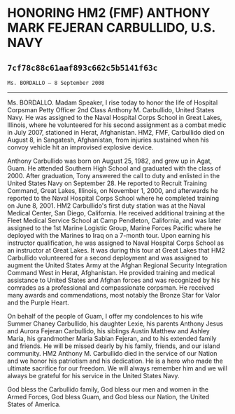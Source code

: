 # HONORING HM2 (FMF) ANTHONY MARK FEJERAN CARBULLIDO, U.S. NAVY
## `7cf78c88c61aaf893c662c5b5141f63c`
`Ms. BORDALLO — 8 September 2008`

---


Ms. BORDALLO. Madam Speaker, I rise today to honor the life of 
Hospital Corpsman Petty Officer 2nd Class Anthony M. Carbullido, United 
States Navy. He was assigned to the Naval Hospital Corps School in 
Great Lakes, Illinois, where he volunteered for his second assignment 
as a combat medic in July 2007, stationed in Herat, Afghanistan. HM2, 
FMF, Carbullido died on August 8, in Sangatesh, Afghanistan, from 
injuries sustained when his convoy vehicle hit an improvised explosive 
device.

Anthony Carbullido was born on August 25, 1982, and grew up in Agat, 
Guam. He attended Southern High School and graduated with the class of 
2000. After graduation, Tony answered the call to duty and enlisted in 
the United States Navy on September 28. He reported to Recruit Training 
Command, Great Lakes, Illinois, on November 1, 2000, and afterwards he 
reported to the Naval Hospital Corps School where he completed training 
on June 8, 2001. HM2 Carbullido's first duty station was at the Naval 
Medical Center, San Diego, California. He received additional training 
at the Fleet Medical Service School at Camp Pendleton, California, and 
was later assigned to the 1st Marine Logistic Group, Marine Forces 
Pacific where he deployed with the Marines to Iraq on a 7-month tour. 
Upon earning his instructor qualification, he was assigned to Naval 
Hospital Corps School as an instructor at Great Lakes. It was during 
this tour at Great Lakes that HM2 Carbullido volunteered for a second 
deployment and was assigned to augment the United States Army at the 
Afghan Regional Security Integration Command West in Herat, 
Afghanistan. He provided training and medical assistance to United 
States and Afghan forces and was recognized by his comrades as a 
professional and compassionate corpsman. He received many awards and 
commendations, most notably the Bronze Star for Valor and the Purple 
Heart.

On behalf of the people of Guam, I offer my condolences to his wife 
Summer Chaney Carbullido, his daughter Lexie, his parents Anthony Jesus 
and Aurora Fejeran Carbullido, his siblings Austin Matthew and Ashley 
Maria, his grandmother Maria Sablan Fejeran, and to his extended family 
and friends. He will be missed dearly by his family, friends, and our 
island community. HM2 Anthony M. Carbullido died in the service of our 
Nation and we honor his patriotism and his dedication. He is a hero who 
made the ultimate sacrifice for our freedom. We will always remember 
him and we will always be grateful for his service in the United States 
Navy.

God bless the Carbullido family, God bless our men and women in the 
Armed Forces, God bless Guam, and God bless our Nation, the United 
States of America.
